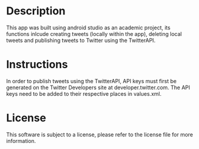 # Description

This app was built using android studio as an academic project, its functions inlcude creating tweets (locally within the app), deleting local tweets and publishing tweets to Twitter using the TwitterAPI.

# Instructions

In order to publish tweets using the TwitterAPI, API keys must first be generated on the Twitter Developers site at developer.twitter.com. The API keys need to be added to their respective places in values.xml.

# License

This software is subject to a license, please refer to the license file for more information.
